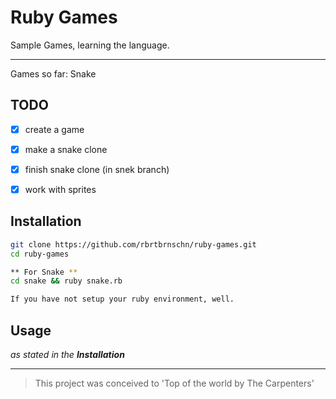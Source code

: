 # Ruby Games
Sample Games, learning the language. <hr/> Games so far: Snake
## TODO

* [X] create a game

* [X] make a snake clone

* [X] finish snake clone (in snek branch)

* [X] work with sprites

## Installation
``` bash
git clone https://github.com/rbrtbrnschn/ruby-games.git
cd ruby-games

** For Snake **
cd snake && ruby snake.rb

If you have not setup your ruby environment, well.

```


## Usage
*as stated in the **Installation***

<hr/> 

> This project was conceived to 'Top of the world by The Carpenters'
